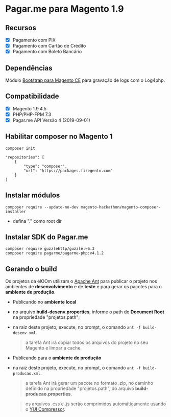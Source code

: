 # Pagar.me para Magento 1.9

## Recursos

- [x] Pagamento com PIX
- [x] Pagamento com Cartão de Crédito
- [x] Pagamento com Boleto Bancário

## Dependências

Módulo [Bootstrap para Magento CE](https://github.com/eloom/bootstrap-magento-ce) para gravação de logs com o Log4php.

## Compatibilidade

- [x] Magento 1.9.4.5
- [x] PHP/PHP-FPM 7.3
- [x] Pagar.me API Versão 4 (2019-09-01)

## Habilitar composer no Magento 1
```
composer init
```
```
"repositories": [
    {
        "type": "composer",
        "url": "https://packages.firegento.com"
    }
]
```

## Instalar módulos
```
composer require --update-no-dev magento-hackathon/magento-composer-installer
```
* defina "." como root dir

## Instalar SDK do Pagar.me
```
composer require guzzlehttp/guzzle:~6.3
composer require pagarme/pagarme-php:v4.1.2
```

## Gerando o build

Os projetos da élOOm utilizam o [Apache Ant](https://ant.apache.org/) para publicar o projeto nos ambientes de **desenvolvimento** e de **teste** e para gerar os pacotes para o **ambiente de produção**.

- Publicando no **ambiente local**

 - no arquivo **build-desenv.properties**, informe o path do **Document Root** na propriedade "projetos.path";

 - na raiz deste projeto, execute, no prompt, o comando ```ant -f build-desenv.xml```.


	> a tarefa Ant irá copiar todos os arquivos do projeto no seu Magento e limpar a cache.


- Publicando para o **ambiente de produção**

 - na raiz deste projeto, execute, no prompt, o comando ```ant -f build-producao.xml```.


	> a tarefa Ant irá gerar um pacote no formato .zip, no caminho definido na propriedade "projetos.path", do arquivo **build-producao.properties**.

	> os arquivos .css e .js serão comprimidos automáticamente usando o [YUI Compressor](https://yui.github.io/yuicompressor/).